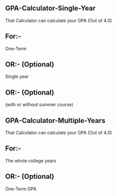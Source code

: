 ## GPA-Calculator-Single-Year

That Calculator can calculate your GPA (Out of 4.0)

## For:-

One-Term 

## OR:- (Optional)

Single year

## OR:- (Optional)

(with or without summer course)

## GPA-Calculator-Multiple-Years

That Calculator can calculate your GPA (Out of 4.0)

## For:-

The whole college years

## OR:- (Optional)

One-Term GPA
